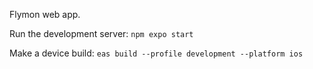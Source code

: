 Flymon web app.

Run the development server: `npm expo start`

Make a device build: `eas build --profile development --platform ios`
